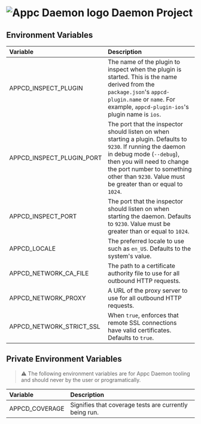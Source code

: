 # ![Appc Daemon logo](images/appc-daemon.png) Daemon Project

## Environment Variables

| Variable                  | Description                                                          |
| :------------------------ | :------------------------------------------------------------------- |
| APPCD_INSPECT_PLUGIN      | The name of the plugin to inspect when the plugin is started. This is the name derived from the `package.json`'s `appcd-plugin.name` or `name`. For example, `appcd-plugin-ios`'s plugin name is `ios`. |
| APPCD_INSPECT_PLUGIN_PORT | The port that the inspector should listen on when starting a plugin. Defaults to `9230`. If running the daemon in debug mode (`--debug`), then you will need to change the port number to something other than `9230`. Value must be greater than or equal to `1024`. |
| APPCD_INSPECT_PORT        | The port that the inspector should listen on when starting the daemon. Defaults to `9230`. Value must be greater than or equal to `1024`. |
| APPCD_LOCALE              | The preferred locale to use such as `en_US`. Defaults to the system's value. |
| APPCD_NETWORK_CA_FILE     | The path to a certificate authority file to use for all outbound HTTP requests. |
| APPCD_NETWORK_PROXY       | A URL of the proxy server to use for all outbound HTTP requests. |
| APPCD_NETWORK_STRICT_SSL  | When `true`, enforces that remote SSL connections have valid certificates. Defaults to `true`. |


## Private Environment Variables

> :warning: The following environment variables are for Appc Daemon tooling and should never by the
> user or programatically.

| Variable                  | Description                                                          |
| :------------------------ | :------------------------------------------------------------------- |
| APPCD_COVERAGE            | Signifies that coverage tests are currently being run.               |

